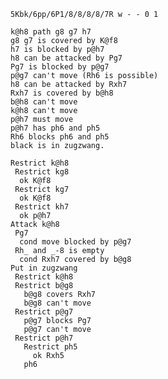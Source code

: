 
    5Kbk/6pp/6P1/8/8/8/8/7R w - - 0 1

    k@h8 path g8 g7 h7
    g8 g7 is covered by K@f8
    h7 is blocked by p@h7
    h8 can be attacked by Pg7
    Pg7 is blocked by p@g7
    p@g7 can't move (Rh6 is possible)
    h8 can be attacked by Rxh7
    Rxh7 is covered by b@h8
    b@h8 can't move
    k@h8 can't move
    p@h7 must move
    p@h7 has ph6 and ph5
    Rh6 blocks ph6 and ph5
    black is in zugzwang.
    
    Restrict k@h8
     Restrict kg8
      ok K@f8
     Restrict kg7 
      ok K@f8
     Restrict kh7
      ok p@h7
    Attack k@h8
     Pg7
      cond move blocked by p@g7
     Rh_ and _-8 is empty
      cond Rxh7 covered by b@g8
    Put in zugzwang
     Restrict k@h8
     Restrict b@g8
       b@g8 covers Rxh7
       b@g8 can't move
     Restrict p@g7
       p@g7 blocks Pg7
       p@g7 can't move
     Restrict p@h7
       Restrict ph5
         ok Rxh5
       ph6
